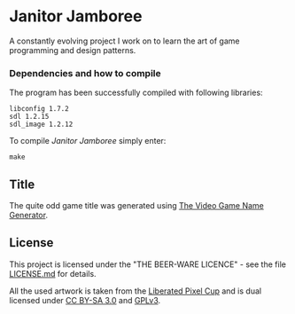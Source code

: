 # Janitor Jamboree
A constantly evolving project I work on to learn the art of game programming and design patterns.

### Dependencies and how to compile
The program has been successfully compiled with following libraries:
```
libconfig 1.7.2
sdl 1.2.15
sdl_image 1.2.12
```

To compile _Janitor Jamboree_ simply enter:
```
make
```

## Title
The quite odd game title was generated using [The Video Game Name Generator](https://www.videogamena.me/).

## License
This project is licensed under the "THE BEER-WARE LICENCE" - see the file [LICENSE.md](LICENSE.md) for details.

All the used artwork is taken from the [Liberated Pixel Cup](http://lpc.opengameart.org/) and is dual licensed under [CC BY-SA 3.0](http://creativecommons.org/licenses/by-sa/3.0/) and [GPLv3](http://www.gnu.org/licenses/gpl-3.0.html).
